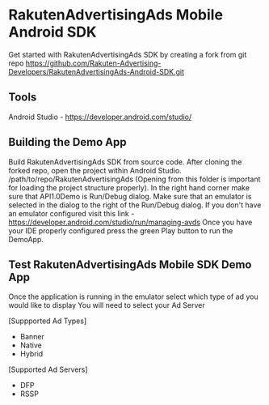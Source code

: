 
# RakutenAdvertisingAds Mobile Android SDK

Get started with RakutenAdvertisingAds SDK by creating a fork from git repo  https://github.com/Rakuten-Advertising-Developers/RakutenAdvertisingAds-Android-SDK.git

## Tools

Android Studio - https://developer.android.com/studio/

## Building the Demo App

Build RakutenAdvertisingAds SDK from source code. After cloning the forked repo, open the project within Android Studio.
/path/to/repo/RakutenAdvertisingAds (Opening from this folder is important for loading the project structure properly).
In the right hand corner make sure that API1.0Demo is Run/Debug dialog.
Make sure that an emulator is selected in the dialog to the right of the Run/Debug dialog.
If you don't have an emulator configured visit this link - https://developer.android.com/studio/run/managing-avds
Once you have your IDE properly configured press the green Play button to run the DemoApp.


## Test RakutenAdvertisingAds Mobile SDK Demo App

Once the application is running in the emulator select which type of ad you would like to display
You will need to select your Ad Server

[Suppported Ad Types]
- Banner
- Native
- Hybrid

[Supported Ad Servers]
- DFP
- RSSP